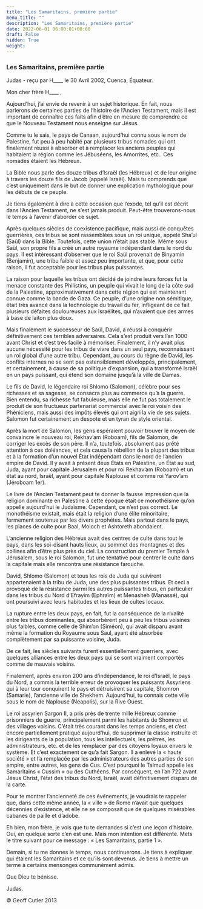 ```yaml
---
title: "Les Samaritains, première partie"
menu_title: ""
description: "Les Samaritains, première partie"
date: 2022-06-01 06:00:01+00:60
draft: False
hidden: True
weight:
---
```

### Les Samaritains, première partie

Judas - reçu par H____ le 30 Avril 2002, Cuenca, Équateur.

Mon cher frère H____ ,

Aujourd’hui, j’ai envie de revenir à un sujet historique. En fait, nous parlerons de certaines parties de l’histoire de l’Ancien Testament, mais il est important de connaître ces faits afin d’être en mesure de comprendre ce que le Nouveau Testament nous enseigne sur Jésus.

Comme tu le sais, le pays de Canaan, aujourd’hui connu sous le nom de Palestine, fut peu à peu habité par plusieurs tribus nomades qui ont finalement réussi à absorber et à remplacer les anciens peuples qui habitaient la région comme les Jébuséens, les Amorrites, etc.. Ces nomades étaient les Hébreux.

La Bible nous parle des douze tribus d’Israël (les Hébreux) et de leur origine à travers les douze fils de Jacob (appelé Israël). Mais tu comprends que c’est uniquement dans le but de donner une explication mythologique pour les débuts de ce peuple.

Je tiens également à dire à cette occasion que l’exode, tel qu’il est décrit dans l’Ancien Testament, ne s’est jamais produit. Peut-être trouverons-nous le temps à l’avenir d’aborder ce sujet.

Après quelques siècles de coexistence pacifique, mais aussi de conquêtes guerrières, ces tribus se sont rassemblées sous un roi unique, appelé Sha’ul (Saül) dans la Bible. Toutefois, cette union n’était pas stable. Même sous Saül, son propre fils a créé un autre royaume indépendant dans le nord du pays. Il est intéressant d’observer que le roi Saül provenait de Binyamin (Benjamin), une tribu faible et assez peu importante, et que, pour cette raison, il fut acceptable pour les tribus plus puissantes.

La raison pour laquelle les tribus ont décidé de joindre leurs forces fut la menace constante des Philistins, un peuple qui vivait le long de la côte sud de la Palestine, approximativement dans cette région qui est maintenant connue comme la bande de Gaza. Ce peuple, d’une origine non sémitique, était très avancé dans la technologie du travail du fer, infligeant de ce fait plusieurs défaites douloureuses aux Israélites, qui n’avaient que des armes à base de laiton plus doux.

Mais finalement le successeur de Saül, David, a réussi à conquérir définitivement ces terribles adversaires. Cela s’est produit vers l’an 1000 avant Christ et c’est très facile à mémoriser. Finalement, il n’y avait plus aucune nécessité pour les tribus de vivre dans un seul pays, reconnaissant un roi global d’une autre tribu. Cependant, au cours du règne de David, les conflits internes ne se sont pas ostensiblement développés, principalement, et certainement, à cause de sa politique d’expansion, qui a transformé Israël en un pays puissant, qui étend son domaine jusqu’à la ville de Damas.

Le fils de David, le légendaire roi Shlomo (Salomon), célèbre pour ses richesses et sa sagesse, se consacra plus au commerce qu’à la guerre. Bien entendu, sa richesse fut fabuleuse, mais elle ne fut pas totalement le produit de son fructueux partenariat commercial avec le roi voisin des Phéniciens, mais aussi des impôts élevés qui ont aigri la vie de ses sujets. Salomon fut certainement un despote et un tyran de style oriental.

Après la mort de Salomon, les gens espéraient pouvoir trouver le moyen de convaincre le nouveau roi, Rekhav’am (Roboam), fils de Salomon, de corriger les excès de son père. Il n’a, toutefois, absolument pas prêté attention à ces doléances, et cela causa la rébellion de la plupart des tribus et à la formation d’un nouvel État indépendant dans le nord de l’ancien empire de David. Il y avait à présent deux États en Palestine, un État au sud, Juda, ayant pour capitale Jérusalem et pour roi Rekhav’am (Roboam) et un état au nord, Israël, ayant pour capitale Naplouse et comme roi Yarov’am (Jéroboam 1er).

Le livre de l’Ancien Testament peut te donner la fausse impression que la religion dominante en Palestine à cette époque était ce monothéisme qu’on appelle aujourd’hui le Judaïsme. Cependant, ce n’est pas correct. Le monothéisme existait, mais était la religion d’une élite minoritaire, fermement soutenue par les divers prophètes. Mais partout dans le pays, les places de culte pour Baal, Moloch et Ashtoreth abondaient.

L’ancienne religion des Hébreux avait des centres de culte dans tout le pays, dans les soi-disant hauts lieux, au sommet des montagnes et des collines afin d’être plus près du ciel. La construction du premier Temple à Jérusalem, sous le roi Salomon, fut une tentative pour centrer le culte dans la capitale mais elle rencontra une résistance farouche.

David, Shlomo (Salomon) et tous les rois de Juda qui suivirent appartenaient à la tribu de Juda, une des plus puissantes tribus. Et ceci a provoqué de la résistance parmi les autres puissantes tribus, en particulier dans les tribus du Nord d’Efrayim (Ephraïm) et Menasheh (Manassé), qui ont poursuivi avec leurs habitudes et les lieux de cultes locaux.

La rupture entre les deux pays, en fait, fut la conséquence de la rivalité entre les tribus dominantes, qui absorbèrent peu à peu les tribus voisines plus faibles, comme celle de Shim’on (Siméon), qui avait disparu avant même la formation du Royaume sous Saul, ayant été absorbée complètement par sa puissante voisine, Juda.

De ce fait, les siècles suivants furent essentiellement guerriers, avec quelques alliances entre les deux pays qui se sont vraiment comportés comme de mauvais voisins.

Finalement, après environ 200 ans d’indépendance, le roi d’Israël, le pays du Nord, a commis la terrible erreur de provoquer les puissants Assyriens qui à leur tour conquirent le pays et détruisirent sa capitale, Shomron (Samarie), l’ancienne ville de Shekhem. Aujourd’hui, tu connais cette ville sous le nom de Naplouse (Neapolis), sur la Rive Ouest.

Le roi assyrien Sargon II, a pris près de trente mille Hébreux comme prisonniers de guerre, principalement parmi les habitants de Shomron et des villages voisins. C’était très courant dans les temps anciens, et c’est encore partiellement pratiqué aujourd’hui, de supprimer la classe instruite et les dirigeants de la population, tous les intellectuels, les prêtres, les administrateurs, etc. et de les remplacer par des citoyens loyaux envers le système. Et c’est exactement ce qu’a fait Sargon. Il a enlevé la « haute société » et l’a remplacée par les administrateurs des autres parties de son empire, entre autres, les gens de Cus. C’est pourquoi le Talmud appelle les Samaritains « Cussim » ou des Cuthéens. Par conséquent, en l’an 722 avant Jésus Christ, l’état des tribus du Nord, Israël, avait définitivement disparu de la carte.

Pour te montrer l’ancienneté de ces événements, je voudrais te rappeler que, dans cette même année, la « ville » de Rome n’avait que quelques décennies d’existence, et elle ne se composait que de quelques misérables cabanes de paille et d’adobe.

Eh bien, mon frère, je vois que tu te demandes si c’est une leçon d’histoire. Oui, en quelque sorte c’en est une. Mais mon intention est différente. Mets le titre suivant pour ce message : « Les Samaritains, partie 1 ».

Demain, si tu me donnes le temps, nous continuerons. Je tiens à expliquer qui étaient les Samaritains et ce qu’ils sont devenus. Je tiens à mettre un terme à certains mensonges communément admis.

Que Dieu te bénisse.

Judas.

© Geoff Cutler 2013